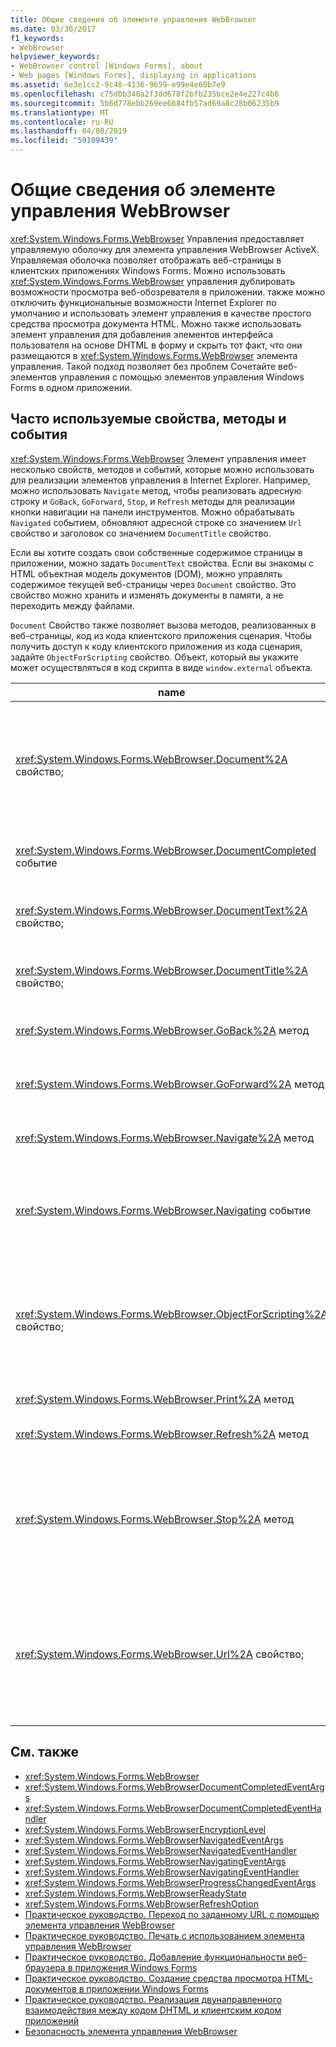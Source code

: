 ```yaml
---
title: Общие сведения об элементе управления WebBrowser
ms.date: 03/30/2017
f1_keywords:
- WebBrowser
helpviewer_keywords:
- WebBrowser control [Windows Forms], about
- Web pages [Windows Forms], displaying in applications
ms.assetid: 6e3e1cc2-9c48-4136-9659-e99e4e60b7e9
ms.openlocfilehash: c75d0b348a2f3dd678f2bfb235bce2e4e227c4b6
ms.sourcegitcommit: 5b6d778ebb269ee6684fb57ad69a8c28b06235b9
ms.translationtype: MT
ms.contentlocale: ru-RU
ms.lasthandoff: 04/08/2019
ms.locfileid: "59109439"
---
```

# <a name="webbrowser-control-overview"></a>Общие сведения об элементе управления WebBrowser
<xref:System.Windows.Forms.WebBrowser> Управления предоставляет управляемую оболочку для элемента управления WebBrowser ActiveX. Управляемая оболочка позволяет отображать веб-страницы в клиентских приложениях Windows Forms. Можно использовать <xref:System.Windows.Forms.WebBrowser> управления дублировать возможности просмотра веб-обозревателя в приложении. также можно отключить функциональные возможности Internet Explorer по умолчанию и использовать элемент управления в качестве простого средства просмотра документа HTML. Можно также использовать элемент управления для добавления элементов интерфейса пользователя на основе DHTML в форму и скрыть тот факт, что они размещаются в <xref:System.Windows.Forms.WebBrowser> элемента управления. Такой подход позволяет без проблем Сочетайте веб-элементов управления с помощью элементов управления Windows Forms в одном приложении.  
  
## <a name="frequently-used-properties-methods-and-events"></a>Часто используемые свойства, методы и события  
 <xref:System.Windows.Forms.WebBrowser> Элемент управления имеет несколько свойств, методов и событий, которые можно использовать для реализации элементов управления в Internet Explorer. Например, можно использовать `Navigate` метод, чтобы реализовать адресную строку и `GoBack`, `GoForward`, `Stop`, и `Refresh` методы для реализации кнопки навигации на панели инструментов. Можно обрабатывать `Navigated` событием, обновляют адресной строке со значением `Url` свойство и заголовок со значением `DocumentTitle` свойство.  
  
 Если вы хотите создать свои собственные содержимое страницы в приложении, можно задать `DocumentText` свойства. Если вы знакомы с HTML объектная модель документов (DOM), можно управлять содержимое текущей веб-страницы через `Document` свойство. Это свойство можно хранить и изменять документы в памяти, а не переходить между файлами.  
  
 `Document` Свойство также позволяет вызова методов, реализованных в веб-страницы, код из кода клиентского приложения сценария. Чтобы получить доступ к коду клиентского приложения из кода сценария, задайте `ObjectForScripting` свойство. Объект, который вы укажите может осуществляться в код скрипта в виде `window.external` объекта.  
  
|name|Описание|  
|----------|-----------------|  
|<xref:System.Windows.Forms.WebBrowser.Document%2A> свойство;|Возвращает объект, который предоставляет управляемый доступ HTML объектной модели документа (DOM) текущего веб-страницы.|  
|<xref:System.Windows.Forms.WebBrowser.DocumentCompleted> событие|Происходит по завершении загрузки веб-страницы.|  
|<xref:System.Windows.Forms.WebBrowser.DocumentText%2A> свойство;|Возвращает или задает HTML-содержимое текущей веб-страницы.|  
|<xref:System.Windows.Forms.WebBrowser.DocumentTitle%2A> свойство;|Получает заголовок текущей страницы.|  
|<xref:System.Windows.Forms.WebBrowser.GoBack%2A> метод|Переход на предыдущую страницу в журнале.|  
|<xref:System.Windows.Forms.WebBrowser.GoForward%2A> метод|Переходит на следующую страницу в журнале.|  
|<xref:System.Windows.Forms.WebBrowser.Navigate%2A> метод|Выполняет переход к указанному URL-АДРЕСУ.|  
|<xref:System.Windows.Forms.WebBrowser.Navigating> событие|Происходит перед выполнением перехода, что позволяет отменить действие.|  
|<xref:System.Windows.Forms.WebBrowser.ObjectForScripting%2A> свойство;|Возвращает или задает объект, который веб-страницы код сценария можно использовать для взаимодействия с приложением.|  
|<xref:System.Windows.Forms.WebBrowser.Print%2A> метод|Печать текущей страницы.|  
|<xref:System.Windows.Forms.WebBrowser.Refresh%2A> метод|Перезагружает текущий веб-страницы.|  
|<xref:System.Windows.Forms.WebBrowser.Stop%2A> метод|Прерывает текущую операцию перехода и останавливает динамической страницы элементы, такие как звуки и анимации.|  
|<xref:System.Windows.Forms.WebBrowser.Url%2A> свойство;|Возвращает или задает URL-адрес текущей веб-страницы. Задание этого свойства переходит элемент управления на новый URL-адрес.|  
  
## <a name="see-also"></a>См. также

- <xref:System.Windows.Forms.WebBrowser>
- <xref:System.Windows.Forms.WebBrowserDocumentCompletedEventArgs>
- <xref:System.Windows.Forms.WebBrowserDocumentCompletedEventHandler>
- <xref:System.Windows.Forms.WebBrowserEncryptionLevel>
- <xref:System.Windows.Forms.WebBrowserNavigatedEventArgs>
- <xref:System.Windows.Forms.WebBrowserNavigatedEventHandler>
- <xref:System.Windows.Forms.WebBrowserNavigatingEventArgs>
- <xref:System.Windows.Forms.WebBrowserNavigatingEventHandler>
- <xref:System.Windows.Forms.WebBrowserProgressChangedEventArgs>
- <xref:System.Windows.Forms.WebBrowserReadyState>
- <xref:System.Windows.Forms.WebBrowserRefreshOption>
- [Практическое руководство. Переход по заданному URL с помощью элемента управления WebBrowser](how-to-navigate-to-a-url-with-the-webbrowser-control.md)
- [Практическое руководство. Печать с использованием элемента управления WebBrowser](how-to-print-with-a-webbrowser-control.md)
- [Практическое руководство. Добавление функциональности веб-браузера в приложения Windows Forms](how-to-add-web-browser-capabilities-to-a-windows-forms-application.md)
- [Практическое руководство. Создание средства просмотра HTML-документов в приложении Windows Forms](how-to-create-an-html-document-viewer-in-a-windows-forms-application.md)
- [Практическое руководство. Реализация двунаправленного взаимодействия между кодом DHTML и клиентским кодом приложений](implement-two-way-com-between-dhtml-and-client.md)
- [Безопасность элемента управления WebBrowser](webbrowser-security.md)
